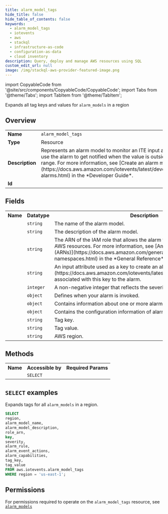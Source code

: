 ```yaml
---
title: alarm_model_tags
hide_title: false
hide_table_of_contents: false
keywords:
  - alarm_model_tags
  - iotevents
  - aws
  - stackql
  - infrastructure-as-code
  - configuration-as-data
  - cloud inventory
description: Query, deploy and manage AWS resources using SQL
custom_edit_url: null
image: /img/stackql-aws-provider-featured-image.png
---
```


import CopyableCode from '@site/src/components/CopyableCode/CopyableCode';
import Tabs from '@theme/Tabs';
import TabItem from '@theme/TabItem';

Expands all tag keys and values for <code>alarm_models</code> in a region

## Overview
<table>
<tbody>
<tr><td><b>Name</b></td><td><code>alarm_model_tags</code></td></tr>
<tr><td><b>Type</b></td><td>Resource</td></tr>
<tr><td><b>Description</b></td><td>Represents an alarm model to monitor an ITE input attribute. You can use the alarm to get notified when the value is outside a specified range. For more information, see &#91;Create an alarm model&#93;(https://docs.aws.amazon.com/iotevents/latest/developerguide/create-alarms.html) in the *Developer Guide*.</td></tr>
<tr><td><b>Id</b></td><td><CopyableCode code="aws.iotevents.alarm_model_tags" /></td></tr>
</tbody>
</table>

## Fields
<table>
<tbody>
<tr><th>Name</th><th>Datatype</th><th>Description</th></tr><tr><td><CopyableCode code="alarm_model_name" /></td><td><code>string</code></td><td>The name of the alarm model.</td></tr>
<tr><td><CopyableCode code="alarm_model_description" /></td><td><code>string</code></td><td>The description of the alarm model.</td></tr>
<tr><td><CopyableCode code="role_arn" /></td><td><code>string</code></td><td>The ARN of the IAM role that allows the alarm to perform actions and access AWS resources. For more information, see &#91;Amazon Resource Names (ARNs)&#93;(https://docs.aws.amazon.com/general/latest/gr/aws-arns-and-namespaces.html) in the *General Reference*.</td></tr>
<tr><td><CopyableCode code="key" /></td><td><code>string</code></td><td>An input attribute used as a key to create an alarm. ITE routes &#91;inputs&#93;(https://docs.aws.amazon.com/iotevents/latest/apireference/API_Input.html) associated with this key to the alarm.</td></tr>
<tr><td><CopyableCode code="severity" /></td><td><code>integer</code></td><td>A non-negative integer that reflects the severity level of the alarm.</td></tr>
<tr><td><CopyableCode code="alarm_rule" /></td><td><code>object</code></td><td>Defines when your alarm is invoked.</td></tr>
<tr><td><CopyableCode code="alarm_event_actions" /></td><td><code>object</code></td><td>Contains information about one or more alarm actions.</td></tr>
<tr><td><CopyableCode code="alarm_capabilities" /></td><td><code>object</code></td><td>Contains the configuration information of alarm state changes.</td></tr>
<tr><td><CopyableCode code="tag_key" /></td><td><code>string</code></td><td>Tag key.</td></tr>
<tr><td><CopyableCode code="tag_value" /></td><td><code>string</code></td><td>Tag value.</td></tr>
<tr><td><CopyableCode code="region" /></td><td><code>string</code></td><td>AWS region.</td></tr>
</tbody>
</table>

## Methods

<table>
<tbody>
  <tr>
    <th>Name</th>
    <th>Accessible by</th>
    <th>Required Params</th>
  </tr>
  <tr>
    <td><CopyableCode code="list_resources" /></td>
    <td><code>SELECT</code></td>
    <td><CopyableCode code="region" /></td>
  </tr>
</tbody>
</table>

## `SELECT` examples
Expands tags for all <code>alarm_models</code> in a region.
```sql
SELECT
region,
alarm_model_name,
alarm_model_description,
role_arn,
key,
severity,
alarm_rule,
alarm_event_actions,
alarm_capabilities,
tag_key,
tag_value
FROM aws.iotevents.alarm_model_tags
WHERE region = 'us-east-1';
```


## Permissions

For permissions required to operate on the <code>alarm_model_tags</code> resource, see <a href="/services/iotevents/alarm_models/#permissions"><code>alarm_models</code></a>

